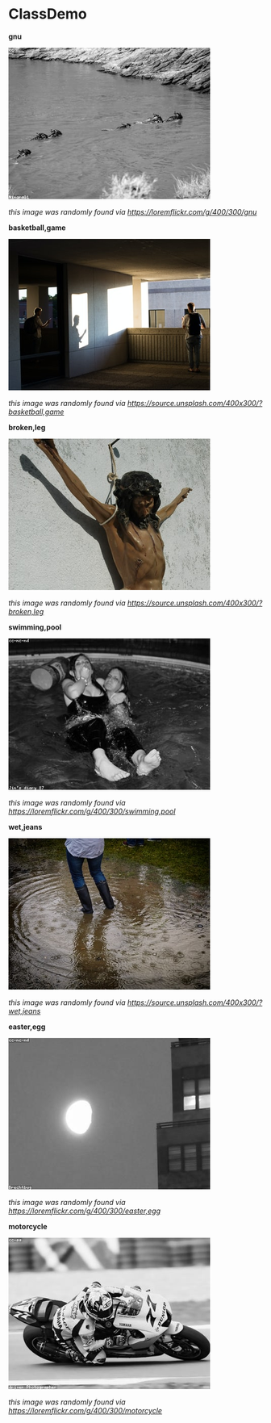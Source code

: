 # ClassDemo

**gnu**

![gnu](loremflickr_gnu.jpg)

*this image was randomly found via https://loremflickr.com/g/400/300/gnu*

**basketball,game**

![basketball,game](unsplash_basketball,game.jpg)

*this image was randomly found via https://source.unsplash.com/400x300/?basketball,game*

**broken,leg**

![broken,leg](unsplash_broken,leg.jpg)

*this image was randomly found via https://source.unsplash.com/400x300/?broken,leg*

**swimming,pool**

![swimming,pool](loremflickr_swimming,pool.jpg)

*this image was randomly found via https://loremflickr.com/g/400/300/swimming,pool*

**wet,jeans**

![wet,jeans](unsplash_wet,jeans.jpg)

*this image was randomly found via https://source.unsplash.com/400x300/?wet,jeans*

**easter,egg**

![easter,egg](loremflickr_easter,egg.jpg)

*this image was randomly found via https://loremflickr.com/g/400/300/easter,egg*

**motorcycle**

![motorcycle](loremflickr_motorcycle.jpg)

*this image was randomly found via https://loremflickr.com/g/400/300/motorcycle*


